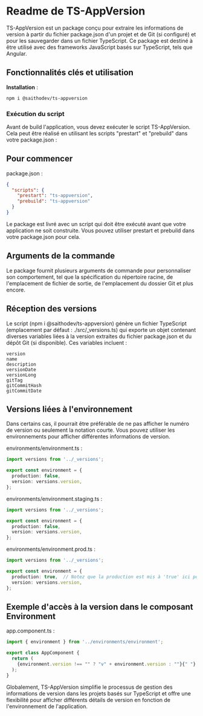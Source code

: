 # Readme de TS-AppVersion

TS-AppVersion est un package conçu pour extraire les informations de version à
partir du fichier package.json d'un projet et de Git (si configuré) et pour les
sauvegarder dans un fichier TypeScript. Ce package est destiné à être utilisé
avec des frameworks JavaScript basés sur TypeScript, tels que Angular.

## Fonctionnalités clés et utilisation

**Installation** :

```bash
npm i @saithodev/ts-appversion
```

### Exécution du script

Avant de build l'application, vous devez exécuter le script TS-AppVersion. Cela
peut être réalisé en utilisant les scripts "prestart" et "prebuild" dans votre
package.json :

## Pour commencer

package.json :

```json
{
  "scripts": {
    "prestart": "ts-appversion",
    "prebuild": "ts-appversion"
  }
}
```

Le package est livré avec un script qui doit être exécuté avant que votre
application ne soit construite. Vous pouvez utiliser prestart et prebuild dans
votre package.json pour cela.

## Arguments de la commande

Le package fournit plusieurs arguments de commande pour personnaliser son
comportement, tel que la spécification du répertoire racine, de l'emplacement de
fichier de sortie, de l'emplacement du dossier Git et plus encore.

## Réception des versions

Le script (npm i @saithodev/ts-appversion) génère un fichier TypeScript
(emplacement par défaut : ./src/_versions.ts) qui exporte un objet contenant
diverses variables liées à la version extraites du fichier package.json et du
dépôt Git (si disponible). Ces variables incluent :

```text
version
name
description
versionDate
versionLong
gitTag
gitCommitHash
gitCommitDate
```

## Versions liées à l'environnement

Dans certains cas, il pourrait être préférable de ne pas afficher le numéro de
version ou seulement la notation courte. Vous pouvez utiliser les environnements
pour afficher différentes informations de version.

environments/environment.ts :

```typescript
import versions from '../_versions';

export const environment = {
  production: false,
  version: versions.version,
};
```

environments/environment.staging.ts :

```typescript
import versions from '../_versions';

export const environment = {
  production: false,
  version: versions.version,
};
```

environments/environment.prod.ts :

```typescript
import versions from '../_versions';

export const environment = {
  production: true,  // Notez que la production est mis à 'true' ici pour l'environnement de production
  version: versions.version,
};
```

## Exemple d'accès à la version dans le composant Environment

app.component.ts :

```typescript
import { environment } from '../environments/environment';

export class AppComponent {
  return (
    {environment.version !== "" ? "v" + environment.version : ""}{" "}
  );
}
```

Globalement, TS-AppVersion simplifie le processus de gestion des informations de
version dans les projets basés sur TypeScript et offre une flexibilité pour
afficher différents détails de version en fonction de l'environnement de
l'application.
